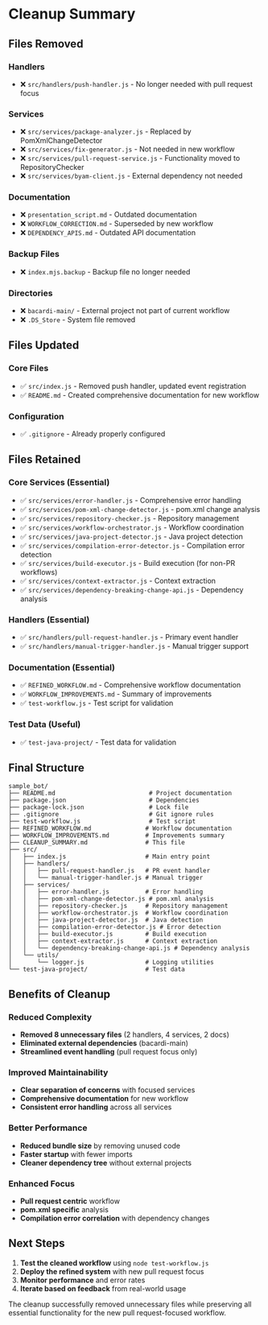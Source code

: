 # Cleanup Summary

## Files Removed

### Handlers
- ❌ `src/handlers/push-handler.js` - No longer needed with pull request focus

### Services
- ❌ `src/services/package-analyzer.js` - Replaced by PomXmlChangeDetector
- ❌ `src/services/fix-generator.js` - Not needed in new workflow
- ❌ `src/services/pull-request-service.js` - Functionality moved to RepositoryChecker
- ❌ `src/services/byam-client.js` - External dependency not needed

### Documentation
- ❌ `presentation_script.md` - Outdated documentation
- ❌ `WORKFLOW_CORRECTION.md` - Superseded by new workflow
- ❌ `DEPENDENCY_APIS.md` - Outdated API documentation

### Backup Files
- ❌ `index.mjs.backup` - Backup file no longer needed

### Directories
- ❌ `bacardi-main/` - External project not part of current workflow
- ❌ `.DS_Store` - System file removed

## Files Updated

### Core Files
- ✅ `src/index.js` - Removed push handler, updated event registration
- ✅ `README.md` - Created comprehensive documentation for new workflow

### Configuration
- ✅ `.gitignore` - Already properly configured

## Files Retained

### Core Services (Essential)
- ✅ `src/services/error-handler.js` - Comprehensive error handling
- ✅ `src/services/pom-xml-change-detector.js` - pom.xml change analysis
- ✅ `src/services/repository-checker.js` - Repository management
- ✅ `src/services/workflow-orchestrator.js` - Workflow coordination
- ✅ `src/services/java-project-detector.js` - Java project detection
- ✅ `src/services/compilation-error-detector.js` - Compilation error detection
- ✅ `src/services/build-executor.js` - Build execution (for non-PR workflows)
- ✅ `src/services/context-extractor.js` - Context extraction
- ✅ `src/services/dependency-breaking-change-api.js` - Dependency analysis

### Handlers (Essential)
- ✅ `src/handlers/pull-request-handler.js` - Primary event handler
- ✅ `src/handlers/manual-trigger-handler.js` - Manual trigger support

### Documentation (Essential)
- ✅ `REFINED_WORKFLOW.md` - Comprehensive workflow documentation
- ✅ `WORKFLOW_IMPROVEMENTS.md` - Summary of improvements
- ✅ `test-workflow.js` - Test script for validation

### Test Data (Useful)
- ✅ `test-java-project/` - Test data for validation

## Final Structure

```
sample_bot/
├── README.md                          # Project documentation
├── package.json                       # Dependencies
├── package-lock.json                  # Lock file
├── .gitignore                         # Git ignore rules
├── test-workflow.js                   # Test script
├── REFINED_WORKFLOW.md               # Workflow documentation
├── WORKFLOW_IMPROVEMENTS.md          # Improvements summary
├── CLEANUP_SUMMARY.md                # This file
├── src/
│   ├── index.js                      # Main entry point
│   ├── handlers/
│   │   ├── pull-request-handler.js   # PR event handler
│   │   └── manual-trigger-handler.js # Manual trigger
│   ├── services/
│   │   ├── error-handler.js          # Error handling
│   │   ├── pom-xml-change-detector.js # pom.xml analysis
│   │   ├── repository-checker.js     # Repository management
│   │   ├── workflow-orchestrator.js  # Workflow coordination
│   │   ├── java-project-detector.js  # Java detection
│   │   ├── compilation-error-detector.js # Error detection
│   │   ├── build-executor.js         # Build execution
│   │   ├── context-extractor.js      # Context extraction
│   │   └── dependency-breaking-change-api.js # Dependency analysis
│   └── utils/
│       └── logger.js                 # Logging utilities
└── test-java-project/                # Test data
```

## Benefits of Cleanup

### Reduced Complexity
- **Removed 8 unnecessary files** (2 handlers, 4 services, 2 docs)
- **Eliminated external dependencies** (bacardi-main)
- **Streamlined event handling** (pull request focus only)

### Improved Maintainability
- **Clear separation of concerns** with focused services
- **Comprehensive documentation** for new workflow
- **Consistent error handling** across all services

### Better Performance
- **Reduced bundle size** by removing unused code
- **Faster startup** with fewer imports
- **Cleaner dependency tree** without external projects

### Enhanced Focus
- **Pull request centric** workflow
- **pom.xml specific** analysis
- **Compilation error correlation** with dependency changes

## Next Steps

1. **Test the cleaned workflow** using `node test-workflow.js`
2. **Deploy the refined system** with new pull request focus
3. **Monitor performance** and error rates
4. **Iterate based on feedback** from real-world usage

The cleanup successfully removed unnecessary files while preserving all essential functionality for the new pull request-focused workflow.
